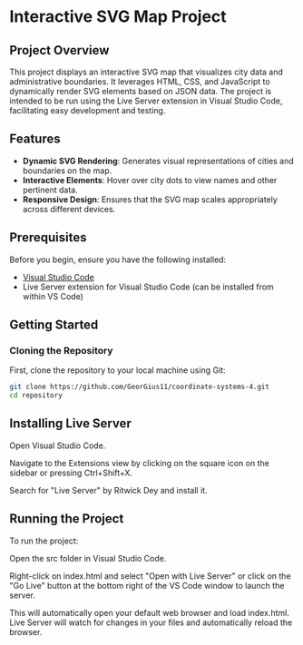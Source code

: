 # Interactive SVG Map Project

## Project Overview

This project displays an interactive SVG map that visualizes city data and administrative boundaries. It leverages HTML, CSS, and JavaScript to dynamically render SVG elements based on JSON data. The project is intended to be run using the Live Server extension in Visual Studio Code, facilitating easy development and testing.

## Features

- **Dynamic SVG Rendering**: Generates visual representations of cities and boundaries on the map.
- **Interactive Elements**: Hover over city dots to view names and other pertinent data.
- **Responsive Design**: Ensures that the SVG map scales appropriately across different devices.

## Prerequisites

Before you begin, ensure you have the following installed:

- [Visual Studio Code](https://code.visualstudio.com/)
- Live Server extension for Visual Studio Code (can be installed from within VS Code)

## Getting Started

### Cloning the Repository

First, clone the repository to your local machine using Git:

```bash
git clone https://github.com/GeorGius11/coordinate-systems-4.git
cd repository
```
## Installing Live Server
Open Visual Studio Code.

Navigate to the Extensions view by clicking on the square icon on the sidebar or pressing Ctrl+Shift+X.

Search for "Live Server" by Ritwick Dey and install it.

## Running the Project
To run the project:

Open the src folder in Visual Studio Code.

Right-click on index.html and select "Open with Live Server" or click on the "Go Live" button at the bottom right of the VS Code window to launch the server.

This will automatically open your default web browser and load index.html. Live Server will watch for changes in your files and automatically reload the browser.
